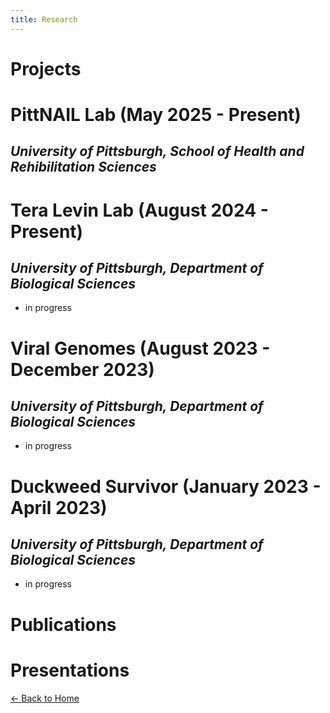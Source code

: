 ```yaml
---
title: Research
---
```

# Projects
# PittNAIL Lab (May 2025 - Present)
## *University of Pittsburgh, School of Health and Rehibilitation Sciences*
# Tera Levin Lab (August 2024 - Present)
## *University of Pittsburgh, Department of Biological Sciences*
- in progress

# Viral Genomes (August 2023 - December 2023) 
## *University of Pittsburgh, Department of Biological Sciences*
- in progress
  
# Duckweed Survivor (January 2023 - April 2023)
## *University of Pittsburgh, Department of Biological Sciences*
- in progress

# Publications

# Presentations




[← Back to Home](index.md)
